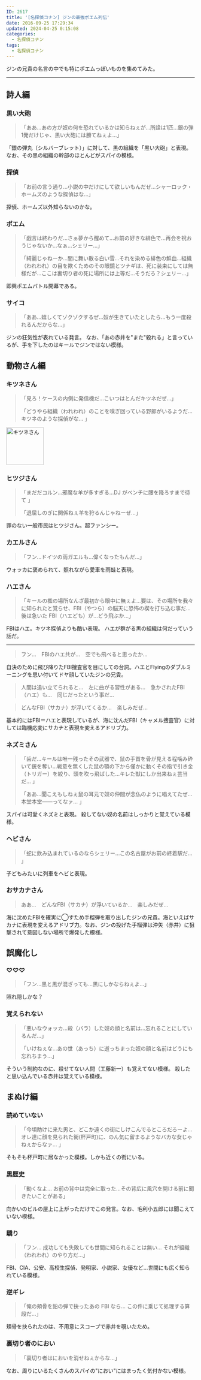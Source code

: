 ```yaml
---
ID: 2617
title: '[名探偵コナン] ジンの最強ポエム列伝'
date: 2016-09-25 17:29:34
updated: 2024-04-25 0:15:08
categories:
  - 名探偵コナン
tags:
  - 名探偵コナン
---
```


ジンの兄貴の名言の中でも特にポエムっぽいものを集めてみた。

---

## 詩人編

### 黒い大砲

<!-- textlint-disable -->

> 「ああ…あの方が奴の何を恐れているかは知らねぇが…所詮は1匹…銀の弾1発だけじゃ、黒い大砲には勝てねぇよ…」

<!-- textlint-enable -->

「銀の弾丸（シルバーブレット）」に対して、黒の組織を「黒い大砲」と表現。なお、その黒の組織の幹部のほとんどがスパイの模様。

### 探偵

<!-- textlint-disable -->

> 「お前の言う通り…小説の中だけにして欲しいもんだぜ…シャーロック・ホームズのような探偵はな…」

<!-- textlint-enable -->

探偵、ホームズ以外知らないのかな。

### ポエム

<!-- textlint-disable -->

> 「戯言は終わりだ…さぁ夢から醒めて…お前の好きな緋色で…再会を祝おうじゃないか…なぁ…シェリー…」
>
> 「綺麗じゃねーか…闇に舞い散る白い雪…それを染める緋色の鮮血…組織（われわれ）の目を欺くためのその眼鏡とツナギは、死に装束にしては無様だが…ここは裏切り者の死に場所には上等だ…そうだろ？シェリー…」

<!-- textlint-enable -->

即興ポエムバトル開幕である。

### サイコ

<!-- textlint-disable -->

> 「ああ…嬉しくてゾクゾクするぜ…奴が生きていたとしたら…もう一度殺れるんだからな…」

<!-- textlint-enable -->

ジンの狂気性が表れている発言。
なお、「あの赤井を"また"殺れる」と言っているが、手を下したのはキールでジンではない模様。

## 動物さん編

### キツネさん

<!-- textlint-disable -->

> 「見ろ！ケースの内側に発信機だ…こいつはとんだキツネだぜ…」
>
> 「どうやら組織（われわれ）のことを嗅ぎ回っている野郎がいるようだ…キツネのような探偵がな… 」

<!-- textlint-enable -->

<img src="https://i.imgur.com/yFONz6Z.png" alt="キツネさん" width="100" height="100">

### ヒツジさん

<!-- textlint-disable -->

> 「まだだコルン…邪魔な羊が多すぎる…DJ がベンチに腰を降ろすまで待て 」
>
> 「退屈しのぎに関係ねぇ羊を狩るんじゃねーぜ…」

<!-- textlint-enable -->

罪のない一般市民はヒツジさん。超ファンシー。

### カエルさん

<!-- textlint-disable -->

> 「フン…ドイツの雨ガエルも…偉くなったもんだ…」

<!-- textlint-enable -->

ウォッカに褒められて、照れながら愛車を雨蛙と表現。

### ハエさん

<!-- textlint-disable -->

> 「キールの檻の場所なんざ最初から眼中に無ぇよ…要は、その場所を我々に知られたと覚らせ、FBI（やつら）の脳天に恐怖の楔を打ち込む事だ…後は急いた FBI（ハエども）が…どう飛ぶか…」

<!-- textlint-enable -->

FBIはハエ。キツネ探偵よりも酷い表現。
ハエが群がる黒の組織は何だっていう話だ。

---

<!-- textlint-disable -->

> フン…　FBIのハエ共が…　空でも飛べると思ったか…

自決のために飛び降りたFBI捜査官を目にしての台詞。ハエとFlyingのダブルミーニングを思い付いてドヤ顔していたジンの兄貴。

> 人間は追い立てられると…　左に曲がる習性がある…　急かされたFBI（ハエ）も…　同じだったという事だ…

> どんなFBI（サカナ）が浮いてくるか…　楽しみだぜ…

基本的にはFBI＝ハエと表現しているが、海に沈んだFBI（キャメル捜査官）に対しては臨機応変にサカナと表現を変えるアドリブ力。

<!-- textlint-enable -->

### ネズミさん

<!-- textlint-disable -->

> 「歯だ…キールは唯一残ったその武器で、鼠の手首を骨が見える程噛み砕いて銃を奪い…戦意を無くした鼠の顎の下から僅かに動くその指で引き金（トリガー）を絞り、頭を吹っ飛ばした…キレた獣にしか出来ねぇ芸当だ… 」
>
> 「ああ…聞こえもしねぇ鼠の耳元で奴の仲間が念仏のように唱えてたぜ…本堂本堂――ってなァ… 」

<!-- textlint-enable -->

スパイは可愛くネズミと表現。
殺してない奴の名前はしっかりと覚えている模様。

### ヘビさん

<!-- textlint-disable -->

> 「蛇に飲み込まれているのならシェリー…この名古屋がお前の終着駅だ… 」

<!-- textlint-enable -->

子どもみたいに列車をヘビと表現。

### おサカナさん

<!-- textlint-disable -->

> ああ…　どんなFBI（サカナ）が浮いているか…　楽しみだぜ…

<!-- textlint-enable -->

海に沈めたFBIを確実に◯すため手榴弾を取り出したジンの兄貴。海といえばサカナに表現を変えるアドリブ力。なお、ジンの投げた手榴弾は沖矢（赤井）に狙撃されて意図しない場所で爆発した模様。

## 誤魔化し

### ♡♡♡

<!-- textlint-disable -->

> 「フン…黒と黒が混ざっても…黒にしかならねぇよ…」

<!-- textlint-enable -->

照れ隠しかな？

### 覚えられない

<!-- textlint-disable -->

> 「悪いなウォッカ…殺（バラ）した奴の顔と名前は…忘れることにしているんだ…」
>
> 「いけねぇな…あの世（あっち）に逝っちまった奴の顔と名前はどうにも忘れちまう…」

<!-- textlint-enable -->

そういう制約なのに、殺せてない人間（工藤新一）も覚えてない模様。
殺したと思い込んでいる赤井は覚えている模様。

## まぬけ編

### 読めていない

<!-- textlint-disable -->

> 「今頃助けに来た男と、どこか遠くの街にしけこんでるところだろーよ… オレ達に顔を見られた街(杯戸町)に、のん気に留まるようなバカな女じゃねぇからなァ… 」

<!-- textlint-enable -->

そもそも杯戸町に居なかった模様。しかも近くの街にいる。

### 黒歴史

<!-- textlint-disable -->

> 「動くなよ… お前の背中は完全に取った…その背広に風穴を開ける前に聞きたいことがある」

<!-- textlint-enable -->

向かいのビルの屋上に上がっただけでこの発言。なお、毛利小五郎には聞こえていない模様。

### 驕り

<!-- textlint-disable -->

> 「フン… 成功しても失敗しても世間に知られることは無い… それが組織（われわれ）のやり方だ…」

<!-- textlint-enable -->

FBI、CIA、公安、高校生探偵、発明家、小説家、女優など…世間にも広く知られている模様。

### 逆ギレ

<!-- textlint-disable -->

> 「俺の頬骨を鉛の弾で抉ったあの FBI なら… この件に乗じて処理する算段だ…」

<!-- textlint-enable -->

頬骨を抉られたのは、不用意にスコープで赤井を覗いたため。

### 裏切り者のにおい

<!-- textlint-disable -->

> 「裏切り者はにおいを消せねぇからな…」

<!-- textlint-enable -->

なお、周りにいるたくさんのスパイの"におい"にはまったく気付かない模様。
